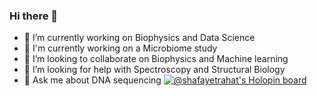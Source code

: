 ### Hi there 👋

- 🔭 I’m currently working on Biophysics and Data Science
- 🌱 I'm currently working on a Microbiome study
- 👯 I’m looking to collaborate on Biophysics and Machine learning
- 🤔 I’m looking for help with Spectroscopy and Structural Biology
- 💬 Ask me about DNA sequencing
[![@shafayetrahat's Holopin board](https://holopin.me/shafayetrahat)](https://holopin.io/@shafayetrahat)

<!--
**shafayetrahat/shafayetrahat** is a ✨ _special_ ✨ repository because its `README.md` (this file) appears on your GitHub profile.

Here are some ideas to get you started:

- 📫 How to reach me: 
- 😄 Pronouns: ...
- ⚡ Fun fact: ...
